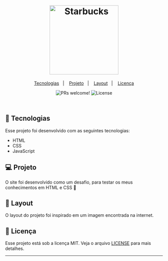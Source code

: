 <h1 align="center">
  <img alt="Starbucks" title="Starbucks" src="https://logodownload.org/wp-content/uploads/2017/10/starbucks-logo-0.png" width="220px" />
</h1>

<p align="center">
  <a href="#-tecnologias">Tecnologias</a>&nbsp;&nbsp;&nbsp;|&nbsp;&nbsp;&nbsp;
  <a href="#-projeto">Projeto</a>&nbsp;&nbsp;&nbsp;|&nbsp;&nbsp;&nbsp;
  <a href="#-layout">Layout</a>&nbsp;&nbsp;&nbsp;|&nbsp;&nbsp;&nbsp;
  <a href="#memo-licença">Licença</a>
</p>

<p align="center">
 <img src="https://img.shields.io/static/v1?label=PRs&message=welcome&color=49AA26&labelColor=000000" alt="PRs welcome!" />

  <img alt="License" src="https://img.shields.io/static/v1?label=license&message=MIT&color=49AA26&labelColor=000000">
</p>

<br>


## 🚀 Tecnologias

Esse projeto foi desenvolvido com as seguintes tecnologias:

- HTML
- CSS
- JavaScript

## 💻 Projeto

O site foi desenvolvido como um desafio, para testar os meus conhecimentos em HTML e CSS 🎵

## 🔖 Layout

O layout do projeto foi inspirado em um imagem encontrada na internet.

## :memo: Licença

Esse projeto está sob a licença MIT. Veja o arquivo [LICENSE](LICENSE.md) para mais detalhes.

---


